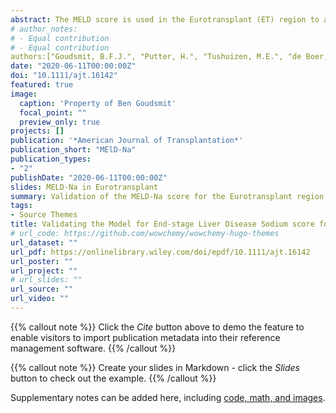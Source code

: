 ```yaml
---
abstract: The MELD score is used in the Eurotransplant (ET) region to allocate liver grafts. Hyponatremia in cirrhotic patients is an important predictor of death but is not incorpo- rated in MELD. This study investigated the performance of the MELD-Na score for the ET region. All adult patients with chronic liver disease on the ET liver transplantation waiting list (WL) allocated through lab MELD scores were included. The MELD-corrected effect of serum sodium (Na) concentration at listing on the 90-day WL mortality was calculated using Cox regression. The MELD-Na performance was assessed with c-indices, calibra- tion per decile and Brier scores. The reclassification from MELD to MELD-Na score was calculated to estimate the impact of MELD-Na-based allocation in the ET region. For the 5223 included patients, the risk of 90-day WL death was 2.9 times higher for hypona- tremic patients. The MELD-Na had a significantly higher c-index of 0.847 (SE 0.007) and more accurate 90-day mortality prediction compared to MELD (Brier score of 0.059 vs 0.061). It was estimated that using MELD-Na would reduce WL mortality by 4.9%. The MELD-Na score yielded improved prediction of 90-day WL mortality in the ET region and using MELD-Na for liver allocation will very likely reduce WL mortality.
# author_notes:
# - Equal contribution
# - Equal contribution
authors:["Goudsmit, B.F.J.", "Putter, H.", "Tushuizen, M.E.", "de Boer, J.", "Vogelaar, S.", "Alwayn, I.P.J." "van Hoek, B.", "Braat, A.E."]
date: "2020-06-11T00:00:00Z"
doi: "10.1111/ajt.16142"
featured: true
image:
  caption: 'Property of Ben Goudsmit'
  focal_point: ""
  preview_only: true
projects: []
publication: '*American Journal of Transplantation*'
publication_short: "MElD-Na"
publication_types:
- "2"
publishDate: "2020-06-11T00:00:00Z"
slides: MELD-Na in Eurotransplant
summary: Validation of the MELD-Na score for the Eurotransplant region.
tags:
- Source Themes
title: Validating the Model for End-stage Liver Disease Sodium score for the Eurotransplant region.
# url_code: https://github.com/wowchemy/wowchemy-hugo-themes
url_dataset: ""
url_pdf: https://onlinelibrary.wiley.com/doi/epdf/10.1111/ajt.16142
url_poster: ""
url_project: ""
# url_slides: ""
url_source: ""
url_video: ""
---
```


{{% callout note %}}
Click the *Cite* button above to demo the feature to enable visitors to import publication metadata into their reference management software.
{{% /callout %}}

{{% callout note %}}
Create your slides in Markdown - click the *Slides* button to check out the example.
{{% /callout %}}

Supplementary notes can be added here, including [code, math, and images](https://wowchemy.com/docs/writing-markdown-latex/).
